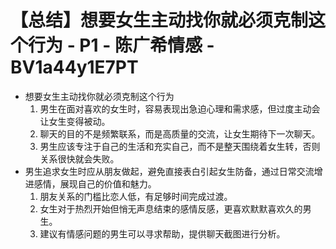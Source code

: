 # 【总结】想要女生主动找你就必须克制这个行为 - P1 - 陈广希情感 - BV1a44y1E7PT

-   想要女生主动找你就必须克制这个行为
    1.  男生在面对喜欢的女生时，容易表现出急迫心理和需求感，但过度主动会让女生变得被动。
    2.  聊天的目的不是频繁联系，而是高质量的交流，让女生期待下一次聊天。
    3.  男生应该专注于自己的生活和充实自己，而不是整天围绕着女生转，否则关系很快就会失败。
-   男生追求女生时应从朋友做起，避免直接表白引起女生防备，通过日常交流增进感情，展现自己的价值和魅力。
    1.  朋友关系的门槛比恋人低，有足够时间完成过渡。
    2.  女生对于热烈开始但悄无声息结束的感情反感，更喜欢默默喜欢久的男生。
    3.  建议有情感问题的男生可以寻求帮助，提供聊天截图进行分析。